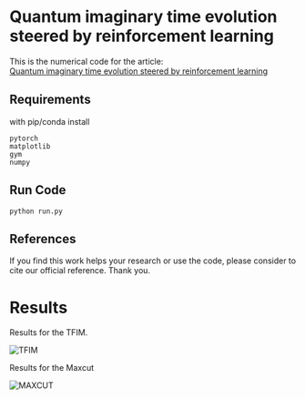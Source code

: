 # Quantum imaginary time evolution steered by reinforcement learning

This is the numerical code for the article: \
[Quantum imaginary time evolution steered by reinforcement learning](https://arxiv.org/abs/2105.08696) 

## Requirements
with pip/conda install

```
pytorch
matplotlib
gym
numpy
```

## Run Code

```
python run.py
```

## References 
If you find this work helps your research or use the code, please consider to cite our official reference. Thank you.

# Results 
Results for the TFIM.

![TFIM](https://github.com/Plmono/RL-qite/imgs/TFIM.png)



Results for the Maxcut

![MAXCUT](https://github.com/Plmono/RL-qite/imgs/maxcut.png)
